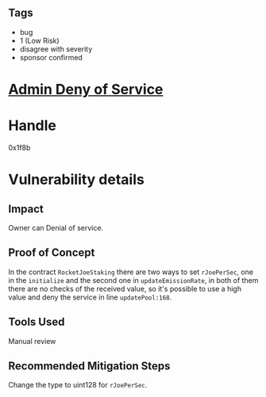 ## Tags

- bug
- 1 (Low Risk)
- disagree with severity
- sponsor confirmed

# [Admin Deny of Service](https://github.com/code-423n4/2022-01-trader-joe-findings/issues/25) 

# Handle

0x1f8b


# Vulnerability details

## Impact
Owner can Denial of service.

## Proof of Concept
In the contract `RocketJoeStaking` there are two ways to set `rJoePerSec`, one in the `initialize` and the second one in `updateEmissionRate`, in both of them there are no checks of the received value, so it's possible to use a high value and deny the service in line `updatePool:168`.

## Tools Used
Manual review

## Recommended Mitigation Steps
Change the type to uint128 for `rJoePerSec`.

